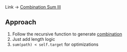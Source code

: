 Link -> [Combination Sum III](https://www.geeksforgeeks.org/problems/combination-sum-iii/1)

## Approach
1. Follow the recursive function to generate [combination](../Combination/readme.md)
2. Just add length logic
3. `sum(path) < self.target` for optimizations